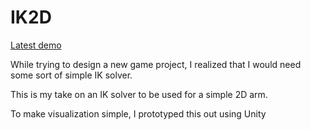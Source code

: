 # IK2D

[Latest demo](https://youtu.be/kuFz9OplPNk)

While trying to design a new game project, I realized that I would need some sort of simple IK solver.

This is my take on an IK solver to be used for a simple 2D arm.

To make visualization simple, I prototyped this out using Unity
